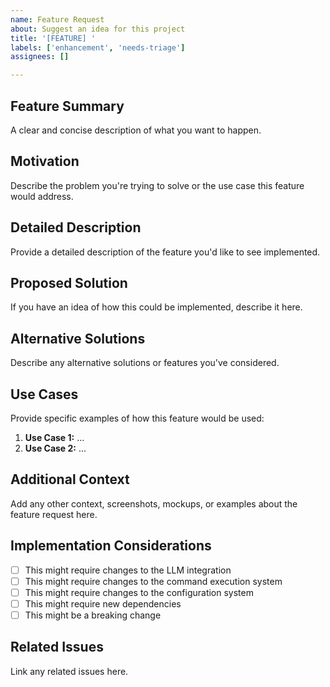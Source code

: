 ```yaml
---
name: Feature Request
about: Suggest an idea for this project
title: '[FEATURE] '
labels: ['enhancement', 'needs-triage']
assignees: []

---
```


## Feature Summary
A clear and concise description of what you want to happen.

## Motivation
Describe the problem you're trying to solve or the use case this feature would address.

## Detailed Description
Provide a detailed description of the feature you'd like to see implemented.

## Proposed Solution
If you have an idea of how this could be implemented, describe it here.

## Alternative Solutions
Describe any alternative solutions or features you've considered.

## Use Cases
Provide specific examples of how this feature would be used:

1. **Use Case 1:** ...
2. **Use Case 2:** ...

## Additional Context
Add any other context, screenshots, mockups, or examples about the feature request here.

## Implementation Considerations
- [ ] This might require changes to the LLM integration
- [ ] This might require changes to the command execution system
- [ ] This might require changes to the configuration system
- [ ] This might require new dependencies
- [ ] This might be a breaking change

## Related Issues
Link any related issues here.